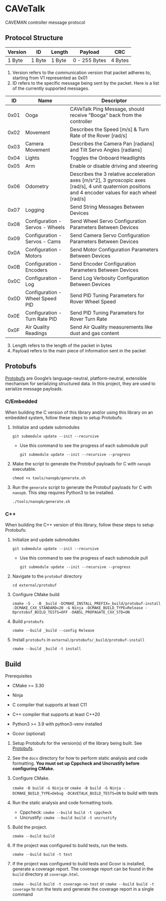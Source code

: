 # CAVeTalk

CAVEMAN controller message protocol

## Protocol Structure

| Version | ID     | Length | Payload       | CRC     |
| ------- | ------ | ------ | ------------- | ------- |
| 1 Byte  | 1 Byte | 1 Byte | 0 - 255 Bytes | 4 Bytes |

1. Version refers to the communication version that packet adheres to, starting from V1 represented as 0x01
2. ID refers to the specific message being sent by the packet. Here is a list of the currently supported messages.

| ID   | Name                            | Descriptor                                                                                                                 |
| ---- | ------------------------------- | -------------------------------------------------------------------------------------------------------------------------- |
| 0x01 | Ooga                            | CAVeTalk Ping Message, should receive "Booga" back from the controller                                                     |
| 0x02 | Movement                        | Describes the Speed [m/s] & Turn Rate of the Rover [rad/s]                                                                 |
| 0x03 | Camera Movement                 | Describes the Camera Pan [radians] and Tilt Servo Angles [radians]                                                         |
| 0x04 | Lights                          | Toggles the Onboard Headlights                                                                                             |
| 0x05 | Arm                             | Enable or disable driving and steering                                                                                     |
| 0x06 | Odometry                        | Describes the 3 relative acceleration axes [m/s^2], 3 gyroscopic axes [rad/s], 4 unit quaternion positions and 4 encoder values for each wheel [rad/s] |
| 0x07 | Logging                         | Send String Messages Between Devices                                                                                       |
| 0x08 | Configuration - Servos - Wheels | Send Wheel Servo Configuration Parameters Between Devices                                                                  |
| 0x09 | Configuration - Servos - Cams   | Send Camera Servo Configuration Parameters Between Devices                                                                 |
| 0x0A | Configuration - Motors          | Send Motor Configuration Parameters Between Devices                                                                        |
| 0x0B | Configuration - Encoders        | Send Encoder Configuration Parameters Between Devices                                                                      |
| 0x0C | Configuration - Log             | Send Log Verbosity Configuration Between Devices                                                                           |
| 0x0D | Configuration - Wheel Speed PID | Send PID Tuning Parameters for Rover Wheel Speed                                                                           |
| 0x0E | Configuration - Turn Rate PID   | Send PID Tuning Parameters for Rover Turn Rate                                                                             |
| 0x0F | Air Quality Readings            | Send Air Quality measurements like dust and gas content                                                                    |

3. Length refers to the length of the packet in bytes
4. Payload refers to the main piece of information sent in the packet

## Protobufs

[Protobufs](https://protobuf.dev/) are Google’s language-neutral, platform-neutral, extensible mechanism for serializing structured data. In this project, they are used to serialize message payloads.

### C/Embedded

When building the C version of this library and/or using this library on an embedded system, follow these steps to setup Protobufs:

1. Initialize and update submodules
   
   `git submodule update --init --recursive `
   
   - Use this command to see the progress of each submodule pull
     
      `git submodule update --init --recursive --progress`

2. Make the script to generate the Protobuf payloads for C with `nanopb` executable.
   
   `chmod +x tools/nanopb/generate.sh`

3. Run the `generate` script to generate the Protobuf payloads for C with `nanopb`.  This step requires Python3 to be installed.
   
    `./tools/nanopb/generate.sh`

### C++

When building the C++ version of this library, follow these steps to setup Protobufs:

1. Initialize and update submodules
   
   `git submodule update --init --recursive`
   
   - Use this command to see the progress of each submodule pull
     
      `git submodule update --init --recursive --progress`

2. Navigate to the `protobuf` directory
   
   `cd external/protobuf`

3. Configure CMake build
   
   `cmake -S . -B _build -DCMAKE_INSTALL_PREFIX=_build/protobuf-install -DCMAKE_CXX_STANDARD=20 -G Ninja -DCMAKE_BUILD_TYPE=Release -Dprotobuf_BUILD_TESTS=OFF -DABSL_PROPAGATE_CXX_STD=ON`

4. Build `protobufs`
   
   `cmake --build _build --config Release`

5. Install `protobufs` in `external/protobufs/_build/protobuf-install`
   
   `cmake --build _build -t install`

## Build

Prerequisites

- CMake >= 3.30

- Ninja

- C compiler that supports at least C11

- C++ compiler that supports at least C++20

- Python3 >= 3.9 with python3-venv installed

- Gcovr (optional)
1. Setup Protobufs for the version(s) of the library being built.  See [Protobufs](#protobufs).

2. See the `docs` directory for how to perform static analysis and code formatting. **You must set up Cppcheck and Uncrustify before configuring CMake.**

3. Configure CMake.
   
   `cmake -B build -G Ninja` or `cmake -B build -G Ninja -DCMAKE_BUILD_TYPE=Debug -DCAVETALK_BUILD_TESTS=ON` to build with tests

4. Run the static analysis and code formatting tools.
   
   - Cppcheck: `cmake --build build -t cppcheck`
   - Uncrustify: `cmake --build build -t uncrustify`

5. Build the project.
   
   `cmake --build build`

6. If the project was configured to build tests, run the tests.
   
   `cmake --build build -t test`

7. If the project was configured to build tests and Gcovr is installed, generate a coverage report.  The coverage report can be found in the `build` directory at `coverage.html`. 
   
   `cmake --build build -t coverage-no-test` or `cmake --build build -t coverage` to run the tests and generate the coverage report in a single command